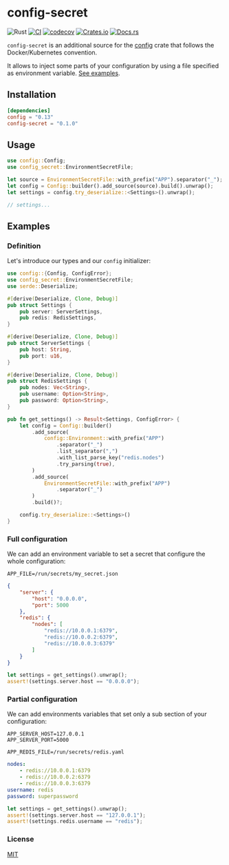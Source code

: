 # config-secret

![Rust](https://img.shields.io/badge/rust-stable-brightgreen.svg)
[![CI](https://github.com/touchifyapp/config-secret-rs/actions/workflows/ci.yml/badge.svg)](https://github.com/touchifyapp/config-secret-rs/actions/workflows/ci.yml)
[![codecov](https://codecov.io/gh/touchifyapp/config-secret-rs/branch/main/graph/badge.svg?token=02XS1EPT8O)](https://codecov.io/gh/touchifyapp/config-secret-rs)
[![Crates.io](https://img.shields.io/crates/d/config-secret.svg)](https://crates.io/crates/config-secret)
[![Docs.rs](https://docs.rs/config-secret/badge.svg)](https://docs.rs/config-secret)

`config-secret` is an additional source for the [config](https://github.com/mehcode/config-rs) crate that follows the Docker/Kubernetes convention.

It allows to inject some parts of your configuration by using a file specified as environment variable. [See examples](#examples).

## Installation

```toml
[dependencies]
config = "0.13"
config-secret = "0.1.0"
```

## Usage

```rust
use config::Config;
use config_secret::EnvironmentSecretFile;

let source = EnvironmentSecretFile::with_prefix("APP").separator("_");
let config = Config::builder().add_source(source).build().unwrap();
let settings = config.try_deserialize::<Settings>().unwrap();

// settings...
```

## Examples

### Definition

Let's introduce our types and our `config` initializer:

```rust
use config::{Config, ConfigError};
use config_secret::EnvironmentSecretFile;
use serde::Deserialize;

#[derive(Deserialize, Clone, Debug)]
pub struct Settings {
    pub server: ServerSettings,
    pub redis: RedisSettings,
}

#[derive(Deserialize, Clone, Debug)]
pub struct ServerSettings {
    pub host: String,
    pub port: u16,
}

#[derive(Deserialize, Clone, Debug)]
pub struct RedisSettings {
    pub nodes: Vec<String>,
    pub username: Option<String>,
    pub password: Option<String>,
}

pub fn get_settings() -> Result<Settings, ConfigError> {
    let config = Config::builder()
        .add_source(
            config::Environment::with_prefix("APP")
                .separator("_")
                .list_separator(",")
                .with_list_parse_key("redis.nodes")
                .try_parsing(true),
        )
        .add_source(
            EnvironmentSecretFile::with_prefix("APP")
                .separator("_")
        )
        .build()?;

    config.try_deserialize::<Settings>()
}
```

### Full configuration

We can add an environment variable to set a secret that configure the whole configuration:

```env
APP_FILE=/run/secrets/my_secret.json
```
```json
{
    "server": {
        "host": "0.0.0.0",
        "port": 5000
    },
    "redis": {
        "nodes": [
            "redis://10.0.0.1:6379",
            "redis://10.0.0.2:6379",
            "redis://10.0.0.3:6379"
        ]
    }
}
```
```rust
let settings = get_settings().unwrap();
assert!(settings.server.host == "0.0.0.0");
```

### Partial configuration

We can add environments variables that set only a sub section of your configuration:

```env
APP_SERVER_HOST=127.0.0.1
APP_SERVER_PORT=5000

APP_REDIS_FILE=/run/secrets/redis.yaml
```
```yaml
nodes:
    - redis://10.0.0.1:6379
    - redis://10.0.0.2:6379
    - redis://10.0.0.3:6379
username: redis
password: superpassword
```
```rust
let settings = get_settings().unwrap();
assert!(settings.server.host == "127.0.0.1");
assert!(settings.redis.username == "redis");
```

### License

[MIT](LICENSE)